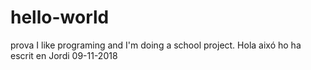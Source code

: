 # hello-world
prova
I like programing and I'm doing a school project.
Hola aixó ho ha escrit en Jordi 09-11-2018
